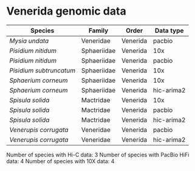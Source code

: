 # Venerida genomic data

| Species | Family | Order | Data type |
| -- | --- | --- | --- |
| *Mysia undata* | Veneridae | Venerida | pacbio |
| *Pisidium nitidum* | Sphaeriidae | Venerida | 10x |
| *Pisidium nitidum* | Sphaeriidae | Venerida | pacbio |
| *Pisidium subtruncatum* | Sphaeriidae | Venerida | 10x |
| *Sphaerium corneum* | Sphaeriidae | Venerida | 10x |
| *Sphaerium corneum* | Sphaeriidae | Venerida | hic-arima2 |
| *Spisula solida* | Mactridae | Venerida | 10x |
| *Spisula solida* | Mactridae | Venerida | pacbio |
| *Spisula solida* | Mactridae | Venerida | hic-arima2 |
| *Venerupis corrugata* | Veneridae | Venerida | pacbio |
| *Venerupis corrugata* | Veneridae | Venerida | hic-arima2 |

Number of species with Hi-C data: 3
Number of species with PacBio HiFi data: 4
Number of species with 10X data: 4
